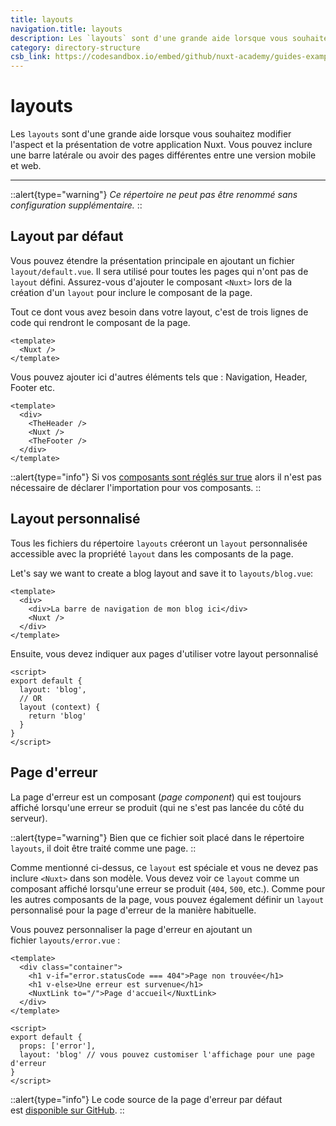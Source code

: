 ```yaml
---
title: layouts
navigation.title: layouts
description: Les `layouts` sont d'une grande aide lorsque vous souhaitez modifier l'aspect et la présentation de votre application Nuxt. Vous pouvez inclure une barre latérale ou avoir des pages différentes entre une version mobile et web.
category: directory-structure
csb_link: https://codesandbox.io/embed/github/nuxt-academy/guides-examples/tree/master/04_directory_structure/07_layouts?fontsize=14&hidenavigation=1&theme=dark
---
```


# layouts

Les `layouts` sont d'une grande aide lorsque vous souhaitez modifier l'aspect et la présentation de votre application Nuxt. Vous pouvez inclure une barre latérale ou avoir des pages différentes entre une version mobile et web.

---

::alert{type="warning"}
_Ce répertoire ne peut pas être renommé sans configuration supplémentaire._
::

## Layout par défaut

Vous pouvez étendre la présentation principale en ajoutant un fichier `layout/default.vue`. Il sera utilisé pour toutes les pages qui n'ont pas de `layout` défini. Assurez-vous d'ajouter le composant `<Nuxt>` lors de la création d'un `layout` pour inclure le composant de la page.

Tout ce dont vous avez besoin dans votre layout, c'est de trois lignes de code qui rendront le composant de la page.

```html{}[layouts/default.vue]
<template>
  <Nuxt />
</template>
```

Vous pouvez ajouter ici d'autres éléments tels que : Navigation, Header, Footer etc.

```html{}[layouts/default.vue]
<template>
  <div>
    <TheHeader />
    <Nuxt />
    <TheFooter />
  </div>
</template>
```

::alert{type="info"}
Si vos [composants sont réglés sur true](/docs/directory-structure/components) alors il n'est pas nécessaire de déclarer l'importation pour vos composants.
::

## Layout personnalisé

Tous les fichiers du répertoire `layouts` créeront un `layout` personnalisée accessible avec la propriété `layout` dans les composants de la page.

Let's say we want to create a blog layout and save it to `layouts/blog.vue`:

```html{}[layouts/blog.vue]
<template>
  <div>
    <div>La barre de navigation de mon blog ici</div>
    <Nuxt />
  </div>
</template>
```

Ensuite, vous devez indiquer aux pages d'utiliser votre layout personnalisé

```js{}[pages/posts.vue]
<script>
export default {
  layout: 'blog',
  // OR
  layout (context) {
    return 'blog'
  }
}
</script>
```

## Page d'erreur

La page d'erreur est un composant (_page component_) qui est toujours affiché lorsqu'une erreur se produit (qui ne s'est pas lancée du côté du serveur).

::alert{type="warning"}
Bien que ce fichier soit placé dans le répertoire `layouts`, il doit être traité comme une page.
::

Comme mentionné ci-dessus, ce `layout` est spéciale et vous ne devez pas inclure `<Nuxt>` dans son modèle. Vous devez voir ce `layout` comme un composant affiché lorsqu'une erreur se produit (`404`, `500`, etc.). Comme pour les autres composants de la page, vous pouvez également définir un `layout` personnalisé pour la page d'erreur de la manière habituelle.

Vous pouvez personnaliser la page d'erreur en ajoutant un fichier `layouts/error.vue` :

```js{}[layouts/error.vue]
<template>
  <div class="container">
    <h1 v-if="error.statusCode === 404">Page non trouvée</h1>
    <h1 v-else>Une erreur est survenue</h1>
    <NuxtLink to="/">Page d'accueil</NuxtLink>
  </div>
</template>

<script>
export default {
  props: ['error'],
  layout: 'blog' // vous pouvez customiser l'affichage pour une page d'erreur
}
</script>
```

::alert{type="info"}
Le code source de la page d'erreur par défaut est [disponible sur GitHub](https://github.com/nuxt/nuxt.js/blob/dev/packages/vue-app/template/components/nuxt-error.vue).
::
